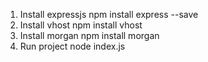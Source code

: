 1. Install expressjs
npm install express --save
2. Install vhost
npm install vhost
3. Install morgan
npm install morgan
4. Run project
node index.js